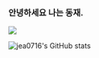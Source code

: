 ### 안녕하세요 나는 동재.

<a href="https://hits.seeyoufarm.com"><img src="https://hits.seeyoufarm.com/api/count/incr/badge.svg?url=https%3A%2F%2Fgithub.com%2Fjea071&count_bg=%23473DC8&title_bg=%23E0D1FF&icon=&icon_color=%23E7E7E7&title=+HI+&edge_flat=false"/></a>

![jea0716's GitHub stats](https://github-readme-stats.vercel.app/api?username=jea0716&show_icons=true&theme=transparent)

<!--
**jea0716/jea0716** is a ✨ _special_ ✨ repository because its `README.md` (this file) appears on your GitHub profile.

Here are some ideas to get you started:

- 🔭 I’m currently working on ...
- 🌱 I’m currently learning ...
- 👯 I’m looking to collaborate on ...
- 🤔 I’m looking for help with ...
- 💬 Ask me about ...
- 📫 How to reach me: ...
- 😄 Pronouns: ...
- ⚡ Fun fact: ...
-->

